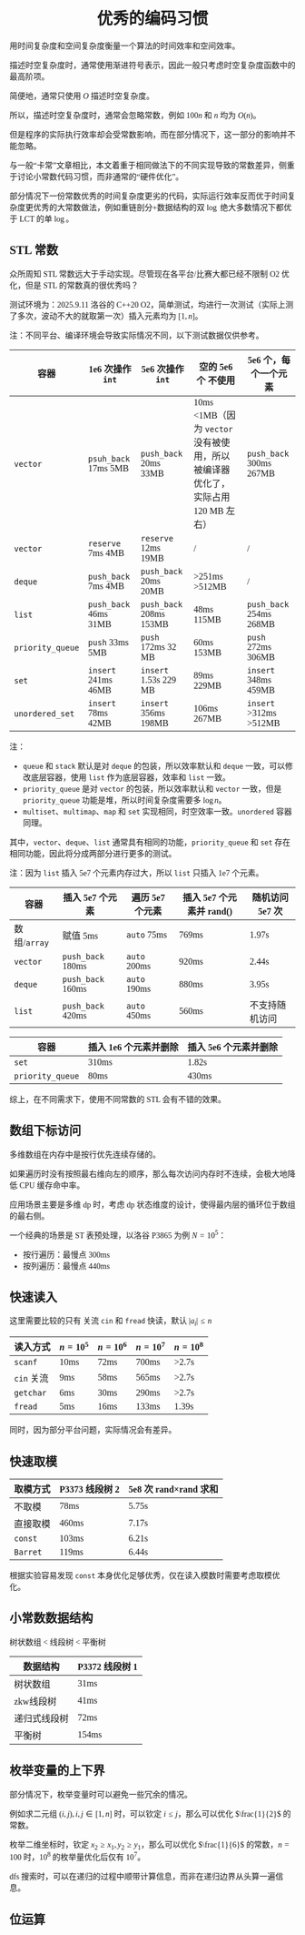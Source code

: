 <style>
 body {
  font-family: "楷体"
}
</style>

<h1><center>优秀的编码习惯</center></h1>

用时间复杂度和空间复杂度衡量一个算法的时间效率和空间效率。

描述时空复杂度时，通常使用渐进符号表示，因此一般只考虑时空复杂度函数中的最高阶项。

简便地，通常只使用 $O$ 描述时空复杂度。

所以，描述时空复杂度时，通常会忽略常数，例如 $100n$ 和 $n$ 均为 $O(n)$。

但是程序的实际执行效率却会受常数影响，而在部分情况下，这一部分的影响并不能忽略。

与一般“卡常”文章相比，本文着重于相同做法下的不同实现导致的常数差异，侧重于讨论小常数代码习惯，而非通常的“硬件优化”。


部分情况下一份常数优秀的时间复杂度更劣的代码，实际运行效率反而优于时间复杂度更优秀的大常数做法，例如重链剖分+数据结构的双 $\log$ 绝大多数情况下都优于 LCT 的单 $\log$。

## STL 常数

众所周知 STL 常数远大于手动实现。尽管现在各平台/比赛大都已经不限制 O2 优化，但是 STL 的常数真的很优秀吗？

测试环境为：2025.9.11 洛谷的 C++20 O2，简单测试，均进行一次测试（实际上测了多次，波动不大的就取第一次）插入元素均为 $[1,n]$。

注：不同平台、编译环境会导致实际情况不同，以下测试数据仅供参考。

|容器|1e6 次操作 `int`|5e6 次操作 `int`|空的 5e6 个 不使用|5e6 个，每个一个元素|
|---|---|---|---|---|
|`vector`|`psuh_back` 17ms 5MB|`push_back` 20ms 33MB|10ms <1MB（因为 `vector` 没有被使用，所以被编译器优化了，实际占用 120 MB 左右）|`push_back` 300ms 267MB|
|`vector`|`reserve` 7ms 4MB|`reserve` 12ms 19MB|/|/|
|`deque`|`push_back` 7ms 4MB|`push_back` 20ms 20MB|>251ms >512MB|/|
|`list`|`push_back` 46ms 31MB |`push_back`  208ms 153MB | 48ms 115MB | `push_back` 254ms 268MB |
|`priority_queue`|`push` 33ms 5MB|`push`  172ms 32 MB|60ms 153MB|`push`  272ms 306MB |
|`set`|`insert`  241ms 46MB|`insert`  1.53s 229 MB|89ms 229MB|`insert`  348ms 459MB |
|`unordered_set`|`insert` 78ms 42MB |`insert` 356ms 198MB|106ms 267MB|`insert` >312ms >512MB|


注：
- `queue` 和 `stack` 默认是对 `deque` 的包装，所以效率默认和 `deque` 一致，可以修改底层容器，使用 `list` 作为底层容器，效率和 `list` 一致。
- `priority_queue` 是对 `vector` 的包装，所以效率默认和 `vector` 一致，但是 `priority_queue` 功能是堆，所以时间复杂度需要多 $\log n$。
- `multiset`、`multimap`、`map` 和 `set` 实现相同，时空效率一致。`unordered` 容器同理。

其中，`vector`、`deque`、`list` 通常具有相同的功能，`priority_queue` 和 `set` 存在相同功能，因此将分成两部分进行更多的测试。


注：因为 `list` 插入 5e7 个元素内存过大，所以 `list` 只插入 1e7 个元素。

|容器|插入 5e7 个元素|遍历 5e7 个元素|插入 5e7 个元素并 rand()|随机访问 5e7 次|
|---|---|---|---|---|
|数组/`array`|赋值 5ms|`auto` 75ms| 769ms| 1.97s|
|`vector`|`push_back` 180ms| `auto` 200ms|920ms|2.44s|
|`deque`|`push_back` 160ms|`auto` 190ms |880ms| 3.95s|
|`list`|`push_back` 420ms|`auto`  450ms|560ms|不支持随机访问|


|容器|插入 1e6 个元素并删除|插入 5e6 个元素并删除|
|---|---|---|
|`set`|310ms|1.82s|
|`priority_queue`|80ms| 430ms|


综上，在不同需求下，使用不同常数的 STL 会有不错的效果。

## 数组下标访问

多维数组在内存中是按行优先连续存储的。

如果遍历时没有按照最右维向左的顺序，那么每次访问内存时不连续，会极大地降低 CPU 缓存命中率。

应用场景主要是多维 dp 时，考虑 dp 状态维度的设计，使得最内层的循环位于数组的最右侧。

一个经典的场景是 ST 表预处理，以洛谷 P3865 为例 $N=10^5$：
- 按行遍历：最慢点 300ms
- 按列遍历：最慢点 440ms

## 快速读入

这里需要比较的只有 关流 `cin` 和 `fread` 快读，默认 $|a_i|\le n$

|读入方式|$n=10^5$|$n=10^6$|$n=10^7$|$n=10^8$|
|---|---|---|---|---|
|`scanf`|10ms|72ms|700ms|>2.7s|
|`cin` 关流|9ms|58ms|565ms|>2.7s|
|`getchar`|6ms|30ms|290ms|>2.7s|
|`fread`|5ms|16ms|133ms|1.39s|

同时，因为部分平台问题，实际情况会有差异。

## 快速取模

|取模方式|P3373 线段树 2|5e8 次 rand×rand 求和|
|---|---|---|
|不取模|78ms|5.75s|
|直接取模|460ms|7.17s|
|`const`|103ms|6.21s|
|`Barret`|119ms|6.44s|

根据实验容易发现 `const` 本身优化足够优秀，仅在读入模数时需要考虑取模优化。

## 小常数数据结构

树状数组 < 线段树 < 平衡树

|数据结构|P3372 线段树 1|
|---|---|
|树状数组|31ms|
|zkw线段树|41ms|
|递归式线段树|72ms|
|平衡树|154ms|

## 枚举变量的上下界

部分情况下，枚举变量时可以避免一些冗余的情况。

例如求二元组 $(i,j),i,j\in[1,n]$ 时，可以钦定 $i\le j$，那么可以优化 $\frac{1}{2}$ 的常数。

枚举二维坐标时，钦定 $x_2\ge x_1,y_2\ge y_1$，那么可以优化 $\frac{1}{6}$ 的常数，$n=100$ 时，$10^8$ 的枚举量优化后仅有 $10^7$。

dfs 搜索时，可以在递归的过程中顺带计算信息，而非在递归边界从头算一遍信息。

## 位运算